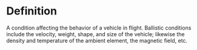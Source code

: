 # Definition

A condition affecting the behavior of a vehicle in flight. Ballistic
conditions include the velocity, weight, shape, and size of the vehicle;
likewise the density and temperature of the ambient element, the
magnetic field, etc.
